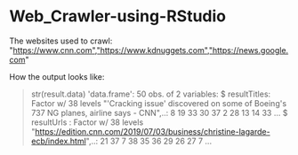 # Web_Crawler-using-RStudio
The websites used to crawl:
"https://www.cnn.com","https://www.kdnuggets.com","https://news.google.com"

How the output looks like:
> str(result.data)
'data.frame':	50 obs. of  2 variables:
 $ resultTitles: Factor w/ 38 levels "'Cracking issue' discovered on some of Boeing's 737 NG planes, airline says - CNN",..: 8 19 33 30 37 2 28 13 14 33 ...
 $ resultUrls  : Factor w/ 38 levels "https://edition.cnn.com/2019/07/03/business/christine-lagarde-ecb/index.html",..: 21 37 7 38 35 36 29 26 27 7 ...
